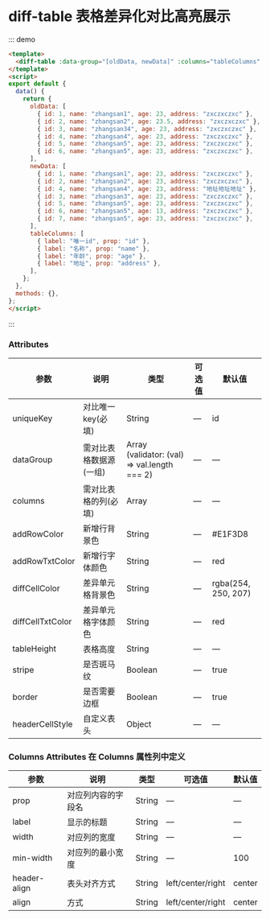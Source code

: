 # diff-table 表格差异化对比高亮展示

::: demo
```html
<template>
  <diff-table :data-group="[oldData, newData]" :columns="tableColumns" />
</template>
<script>
export default {
  data() {
    return {
      oldData: [
        { id: 1, name: "zhangsan1", age: 23, address: "zxczxczxc" },
        { id: 2, name: "zhangsan2", age: 23.5, address: "zxczxczxc" },
        { id: 3, name: "zhangsan34", age: 23, address: "zxczxczxc" },
        { id: 4, name: "zhangsan4", age: 23, address: "zxczxczxc" },
        { id: 5, name: "zhangsan5", age: 23, address: "zxczxczxc" },
        { id: 6, name: "zhangsan5", age: 23, address: "zxczxczxc" },
      ],
      newData: [
        { id: 1, name: "zhangsan1", age: 23, address: "zxczxczxc" },
        { id: 2, name: "zhangsan2", age: 23, address: "zxczxczxc" },
        { id: 4, name: "zhangsan4", age: 23, address: "地址地址地址" },
        { id: 3, name: "zhangsan3", age: 23, address: "zxczxczxc" },
        { id: 5, name: "zhangsan5", age: 23, address: "zxczxczxc" },
        { id: 6, name: "zhangsan5", age: 13, address: "zxczxczxc" },
        { id: 7, name: "zhangsan5", age: 23, address: "zxczxczxc" },
      ],
      tableColumns: [
        { label: "唯一id", prop: "id" },
        { label: "名称", prop: "name" },
        { label: "年龄", prop: "age" },
        { label: "地址", prop: "address" },
      ],
    };
  },
  methods: {},
};
</script>
```
:::

### Attributes
| 参数      | 说明    | 类型      | 可选值       | 默认值   |
|---------- |-------- |---------- |-------------  |-------- |
| uniqueKey | 对比唯一key(必填) | String | — | id |
| dataGroup | 需对比表格数据源(一组) | Array (validator: (val) => val.length === 2) | — | — |
| columns | 需对比表格的列(必填) | Array | — | — |
| addRowColor | 新增行背景色 | String | — | #E1F3D8 |
| addRowTxtColor | 新增行字体颜色 | String | — | red |
| diffCellColor | 差异单元格背景色 | String | — | rgba(254, 250, 207) |
| diffCellTxtColor | 差异单元格字体颜色 | String | — | red |
| tableHeight | 表格高度 | String | — | — |
| stripe | 是否斑马纹 | Boolean | — | true |
| border | 是否需要边框 | Boolean | — | true |
| headerCellStyle | 自定义表头 | Object | — | — |

### Columns Attributes 在 Columns 属性列中定义
| 参数      | 说明    | 类型      | 可选值       | 默认值   |
|---------- |-------- |---------- |---------- |---------- |
| prop | 对应列内容的字段名 | String | — | — |
| label | 显示的标题 | String | — | — |
| width | 对应列的宽度 | String | — | — |
| min-width | 对应列的最小宽度 | String |  — | 100 |
| header-align | 表头对齐方式 | String | left/center/right | center |
| align	 | 方式 | String | left/center/right | center |
